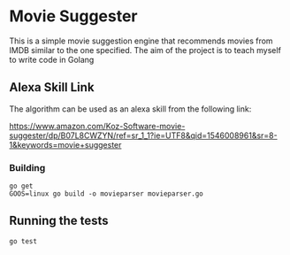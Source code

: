 # Movie Suggester

This is a simple movie suggestion engine that recommends movies from IMDB similar to the one specified. The aim of the project is to teach myself to write code in Golang

## Alexa Skill Link
The algorithm can be used as an alexa skill from the following link:

https://www.amazon.com/Koz-Software-movie-suggester/dp/B07L8CWZYN/ref=sr_1_1?ie=UTF8&qid=1546008961&sr=8-1&keywords=movie+suggester

### Building

```
go get
GOOS=linux go build -o movieparser movieparser.go
```

## Running the tests

`go test`
